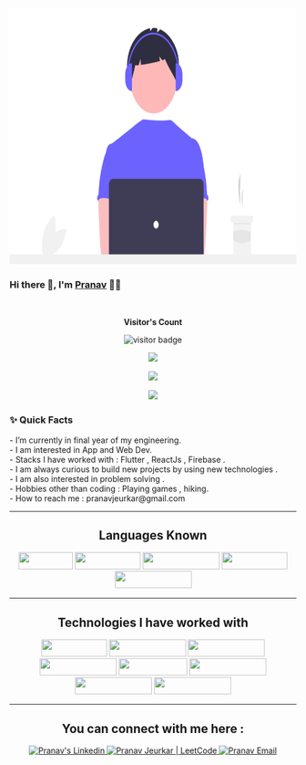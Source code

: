 
<p align="center">
  <img src="https://github.com/PranavJeurkar/PranavJeurkar/blob/main/code.png" width="750" height="450">
</p>

### Hi there 👋, I'm [Pranav](https://github.com/PranavJeurkar) 👨‍💻

<br/>


<p align="center"><b>Visitor's Count</b></p>
<p align="center"><img src="https://profile-counter.glitch.me/pranavjeurkar/count.svg" alt="visitor badge"/></p>
<p align="center"><img src="https://github-readme-stats.vercel.app/api/top-langs/?username=PranavJeurkar&layout=compact&hide=TSQL&theme=chartreuse-dark"></p>
<p align="center" ><img src="https://github-readme-stats.vercel.app/api?username=PranavJeurkar&count_private=true&show_icons=true&&theme=chartreuse-dark&include_all_commits=true" width="400"></p> 
<p align="center" ><img src="https://github-readme-streak-stats.herokuapp.com?user=PranavJeurkar&theme=chartreuse-dark"></p>


### ✨ Quick Facts


<p>
- I’m currently in final year of my engineering.
<br/>
- I am interested in App and Web Dev.
<br/>
- Stacks I have worked with : Flutter , ReactJs , Firebase .  
<br/>
- I am always curious to build new projects by using new technologies .
<br/>  
- I am also interested in problem solving .
<br/>
- Hobbies other than coding : Playing games , hiking.
<br/>
- How to reach me : pranavjeurkar@gmail.com
</p>

  
<!-- ### ✨ Quick Facts

- 👨🏽‍💻 I’m currently in final year of my engineering.
- 🌱 I’m currently learning ReactJS. -->
<!--- 🤔 I’m looking for help for my future MERN projects.-->
<!-- - 💬 Ask me about anything related to JS, React, Redux, Firebase.(After googling it 😜😌) -->
<!--- ⚡️ Fun-Fact: I sleep at 6am 🙃. -->
<!-- - 🎿 Hobbies other than coding : Reading blogs or about History , Playing Chess , Playing games. -->
<!-- - 📫 How to reach me: pranavjeurkar@gmail.com -->

<hr>
 <h2 align="center">Languages Known</h2>
 <div align="center">
    <img src="https://img.shields.io/badge/C-00599C?style=for-the-badge&logo=c&logoColor=white" width="95px" height="30px"/>
    <img src="https://img.shields.io/badge/C%2B%2B-00599C?style=for-the-badge&logo=c%2B%2B&logoColor=white" width="115px" height="30px"/>
    <img src="https://img.shields.io/badge/HTML5-E34F26?style=for-the-badge&logo=html5&logoColor=white" width="135px" height="30px"/>
    <img src="https://img.shields.io/badge/CSS3-1572B6?style=for-the-badge&logo=css3&logoColor=white" width="115px" height="30px"/>
    <img src="https://img.shields.io/badge/JavaScript-323330?style=for-the-badge&logo=javascript&logoColor=F7DF1E" width="135px" height="30px"/>
  </div>
 </h2>
 <hr>
 <h2 align="center">Technologies I have worked with</h2>
<div align="center">
    <img src="https://img.shields.io/badge/react%20-%2320232a.svg?&style=for-the-badge&logo=react&logoColor=%2361DAFB" width="115px" height="30px"/>
    <img src="https://img.shields.io/badge/Firebase-ffca28?style=for-the-badge&logo=firebase&logoColor=white" width="135px" height="30px"/>
    <img src="https://img.shields.io/badge/Material--UI-0081CB?style=for-the-badge&logo=material-ui&logoColor=white" width="135px" height="30px"/>  
    <img src="https://img.shields.io/badge/Bootstrap-563D7C?style=for-the-badge&logo=bootstrap&logoColor=white" width="135px" height="30px"/>
    <img src="https://img.shields.io/badge/Git-F05032?style=for-the-badge&logo=git&logoColor=white" width="120px" height="30px"/>
    <img src="https://img.shields.io/badge/MySQL-00000F?style=for-the-badge&logo=mysql&logoColor=white" width="135px" height="30px"/>
    <img src="https://img.shields.io/badge/Flutter-02569B?style=for-the-badge&logo=flutter&logoColor=white"width="135px" height="30px"/>
    <img src="https://img.shields.io/badge/Android_Studio-3DDC84?style=for-the-badge&logo=android-studio&logoColor=white" width="135px" height="30px"/>
    
</div>
<hr>

<h2 align="center">You can connect with me here :</h2>
<div align="center">
  <a href="https://www.linkedin.com/in/pranav-jeurkar-77a134176/">
    <img alt="Pranav's Linkedin" width="150px" height="40px" src="https://img.shields.io/badge/LinkedIn-0077B5?style=for-the-badge&logo=linkedin&logoColor=white" />
  </a>

  <a href="https://leetcode.com/pranav21110/">
    <img alt="Pranav Jeurkar | LeetCode" width="150px" height="40px" src="https://img.shields.io/badge/-LeetCode-FFA116?style=for-the-badge&logo=LeetCode&logoColor=black" />
  </a>

  <a href="mailto:pranavjeurkar@gmail.com">
    <img alt="Pranav Email" width="125px" height="40px" src="https://img.shields.io/badge/Gmail-D14836?style=for-the-badge&logo=gmail&logoColor=white" />
  </a>
<div>
